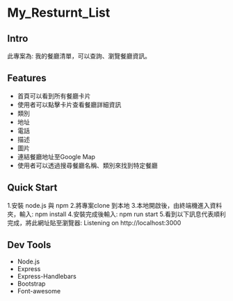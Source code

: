 # My_Resturnt_List

## Intro
此專案為: 我的餐廳清單，可以查詢、瀏覽餐廳資訊。

## Features
* 首頁可以看到所有餐廳卡片
* 使用者可以點擊卡片查看餐廳詳細資訊
 * 類別
 * 地址
 * 電話
 * 描述
 * 圖片
* 連結餐廳地址至Google Map
* 使用者可以透過搜尋餐廳名稱、類別來找到特定餐廳

##  Quick Start
  1.安裝 node.js 與 npm
  2.將專案clone 到本地
  3.本地開啟後，由終端機進入資料夾，輸入:
    npm install
  4.安裝完成後輸入:
    npm run start
  5.看到以下訊息代表順利完成，將此網址貼至瀏覽器:
    Listening on http://localhost:3000

## Dev Tools
  * Node.js
  * Express
  * Express-Handlebars
  * Bootstrap
  * Font-awesome


  




